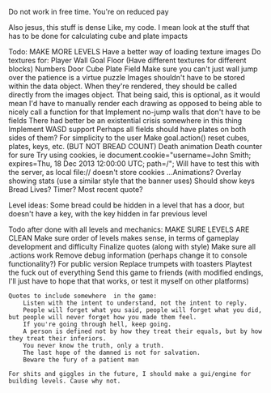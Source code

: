 Do not work in free time. You're on reduced pay

Also jesus, this stuff is dense
Like, my code. I mean look at the stuff that has to be done for calculating cube and plate impacts

Todo: <!-- Comment means it's been completed -->
	MAKE MORE LEVELS
	<!-- Make textures working (then figure out hitboxes) -->
	Have a better way of loading texture images
	Do textures for:
		Player
		<!-- Critter -->
		Wall
		<!-- Bread -->
		Goal
		Floor (Have different textures for different blocks)
		Numbers
		<!--0
			1
			2
			3
			4
			5
			6
			7
			8
			9 -->
		<!-- Key -->
		Door
		Cube
		Plate
		Field
	<!-- Make hud parts work: -->
		<!-- Level -->
		<!-- Level count -->
		<!-- Keys -->
		<!-- Keys count -->
		<!-- Bread -->
		<!-- Bread count -->
		<!-- Code for loading those numbers -->
	<!-- Perhaps the hud could be set up in a way such that it won't rerender itself unless something's changed? If FPS is an issue I'll set that up. -->
	<!-- ^^ that's a really good idea -->
	<!-- Make quotes be loaded from each individual bread, as opposed to from a quotes array -->
	Make sure you can't just wall jump over the patience is a virtue puzzle
	Images shouldn't have to be stored within the data object. When they're rendered, they should be called directly from the images object.
		That being said, this is optional, as it would mean I'd have to manually render each drawing as opposed to being able to nicely call a function for that
	Implement no-jump walls that don't have to be fields
	<!-- Reset level on death -->
	There had better be an existential crisis somewhere in this thing	
	<!-- Perhaps an innate reset function within each world level? -->
	Implement WASD support
	<!-- Perhaps put the entire world data object into its own file, just for simpler level design. 
		Make world.js purely for rendering
		Make entities.js purely for interactions (it's OK if this and world have some overlap)
		Make a new data.js purely for storing world data -->
	Perhaps all fields should have plates on both sides of them? For simplicity to the user
	<!-- Make fields work possible to work based on multiple pressure plates where only one has to be open -->
	Make goal.action() reset cubes, plates, keys, etc. (BUT NOT BREAD COUNT)
	<!-- More debug tools -->
	<!-- Implement quotes -->
	<!-- Implement snowman style banner announcements (useful for quotes given on picking up bread) -->
	Death animation
	Death counter for sure
		Try using cookies, ie
			document.cookie="username=John Smith; expires=Thu, 18 Dec 2013 12:00:00 UTC; path=/";
		Will have to test this with the server, as local file:// doesn't store cookies
	...Animations?
	Overlay showing stats (use a similar style that the banner uses)
		Should show keys
		Bread
		Lives?
		Timer?
		Most recent quote?

Level ideas:
	Some bread could be hidden in a level that has a door, but doesn't have a key, with the key hidden in far previous level

Todo after done with all levels and mechanics:
	MAKE SURE LEVELS ARE CLEAN
	Make sure order of levels makes sense, in terms of gameplay development and difficulty
	Finalize quotes (along with style)
	Make sure all .actions work
	Remove debug information (perhaps change it to console functionality?)
	For public version
		Replace trumpets with toasters
	Playtest the fuck out of everything
	Send this game to friends (with modified endings, I'll just have to hope that that works, or test it myself on other platforms)


	Quotes to include somewhere  in the game:
		Listen with the intent to understand, not the intent to reply.
		People will forget what you said, people will forget what you did, but people will never forget how you made them feel.
		If you're going through hell, keep going.
		A person is defined not by how they treat their equals, but by how they treat their inferiors.
		You never know the truth, only a truth.
		The last hope of the damned is not for salvation.
		Beware the fury of a patient man

	For shits and giggles in the future, I should make a gui/engine for building levels. Cause why not.